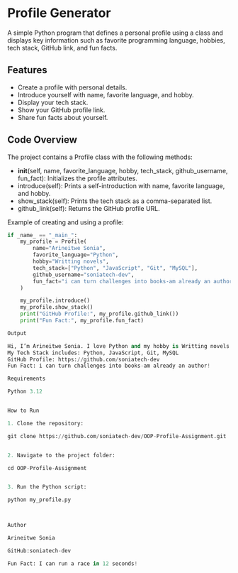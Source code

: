 

# Profile Generator

A simple Python program that defines a personal profile using a class and displays key information such as favorite programming language, hobbies, tech stack, GitHub link, and fun facts.

## Features

- Create a profile with personal details.
- Introduce yourself with name, favorite language, and hobby.
- Display your tech stack.
- Show your GitHub profile link.
- Share fun facts about yourself.

## Code Overview

The project contains a Profile class with the following methods:

- __init__(self, name, favorite_language, hobby, tech_stack, github_username, fun_fact): Initializes the profile attributes.
- introduce(self): Prints a self-introduction with name, favorite language, and hobby.
- show_stack(self): Prints the tech stack as a comma-separated list.
- github_link(self): Returns the GitHub profile URL.

Example of creating and using a profile:

```python
if _name_ == "_main_":
    my_profile = Profile(
        name="Arineitwe Sonia",
        favorite_language="Python",
        hobby="Writting novels",
        tech_stack=["Python", "JavaScript", "Git", "MySQL"],
        github_username="soniatech-dev",
        fun_fact="i can turn challenges into books-am already an author"
    )

    my_profile.introduce()
    my_profile.show_stack()
    print("GitHub Profile:", my_profile.github_link())
    print("Fun Fact:", my_profile.fun_fact)

Output

Hi, I’m Arineitwe Sonia. I love Python and my hobby is Writting novels.
My Tech Stack includes: Python, JavaScript, Git, MySQL
GitHub Profile: https://github.com/soniatech-dev
Fun Fact: i can turn challenges into books-am already an author!

Requirements

Python 3.12


How to Run

1. Clone the repository:

git clone https://github.com/soniatech-dev/OOP-Profile-Assignment.git


2. Navigate to the project folder:

cd OOP-Profile-Assignment


3. Run the Python script:

python my_profile.py



Author

Arineitwe Sonia

GitHub:soniatech-dev

Fun Fact: I can run a race in 12 seconds!



